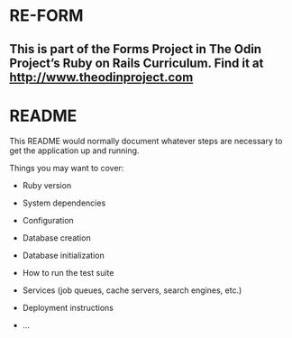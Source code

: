 # RE-FORM
## This is part of the Forms Project in The Odin Project’s Ruby on Rails Curriculum. Find it at http://www.theodinproject.com

# README

This README would normally document whatever steps are necessary to get the
application up and running.

Things you may want to cover:

* Ruby version

* System dependencies

* Configuration

* Database creation

* Database initialization

* How to run the test suite

* Services (job queues, cache servers, search engines, etc.)

* Deployment instructions

* ...
